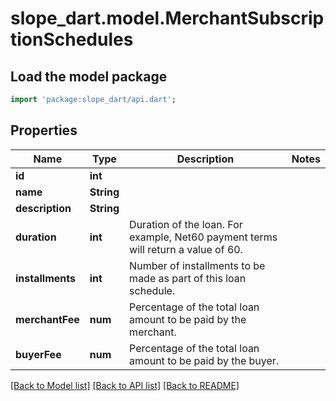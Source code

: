 # slope_dart.model.MerchantSubscriptionSchedules

## Load the model package
```dart
import 'package:slope_dart/api.dart';
```

## Properties
Name | Type | Description | Notes
------------ | ------------- | ------------- | -------------
**id** | **int** |  | 
**name** | **String** |  | 
**description** | **String** |  | 
**duration** | **int** | Duration of the loan. For example, Net60 payment terms will return a value of 60. | 
**installments** | **int** | Number of installments to be made as part of this loan schedule. | 
**merchantFee** | **num** | Percentage of the total loan amount to be paid by the merchant. | 
**buyerFee** | **num** | Percentage of the total loan amount to be paid by the buyer. | 

[[Back to Model list]](../README.md#documentation-for-models) [[Back to API list]](../README.md#documentation-for-api-endpoints) [[Back to README]](../README.md)


